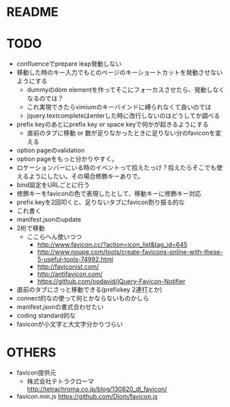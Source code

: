 # README

# TODO
* confluenceでprepare leap発動しない
* 移動した時のキー入力でもとのページのキーショートカットを発動させないようにする
    * dummyのdom elementを作ってそこにフォーカスさせたら、発動しなくなるのでは？
    * これ実現できたらvimiumのキーバインドに縛られなくて良いのでは
    * jquery.textcompleteはenterした時に改行しないのはどうしてか調べる
* prefix keyのあとにprefix key or space keyで何かが起きるようにする
    * 直前のタブに移動 or 数が足りなかったときに足りない分のfaviconを変える
* option pageのvalidation
* option pageをもっと分かりやすく。
* ロケーションバーにいる時のイベントって拾えたっけ？拾えたらそこでも使えるようにしたい。その場合修飾キーありで。
* bind設定をURLごとに行う
* 修飾キーをfaviconの色で表現したとして、移動キーに修飾キー対応
* prefix keyを2回叩くと、足りないタブにfavicon割り振る的な
* これ書く
* manifest.jsonのupdate
* 2桁で移動
    * ここらへん使いつつ
        * http://www.favicon.cc/?action=icon_list&tag_id=645
        * http://www.noupe.com/tools/create-favicons-online-with-these-5-useful-tools-74992.html
        * http://faviconist.com/
        * http://antifavicon.com/
        * https://github.com/oodavid/jQuery-Favicon-Notifier
* 直前のタブにさっと移動できる(prefixkey 2連打とか)
* connect的なの使って何とかならないものかしら
* manifest.jsonの書式合わせたい
* coding standard的な
* faviconが小文字と大文字分かりづらい

# OTHERS
* favicon提供元
    * 株式会社テトラクローマ http://tetrachroma.co.jp/blog/130820_dl_favicon/
* favicon.min.js https://github.com/Dlom/favicon.js
